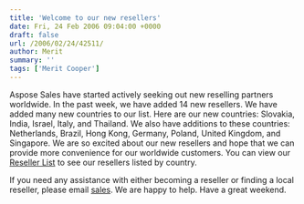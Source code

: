 ```yaml
---
title: 'Welcome to our new resellers'
date: Fri, 24 Feb 2006 09:04:00 +0000
draft: false
url: /2006/02/24/42511/
author: Merit
summary: ''
tags: ['Merit Cooper']
---
```


Aspose Sales have started actively seeking out new reselling partners worldwide. In the past week, we have added 14 new resellers. We have added many new countries to our list. Here are our new countries: Slovakia, India, Israel, Italy, and Thailand. We also have additions to these countries: Netherlands, Brazil, Hong Kong, Germany, Poland, United Kingdom, and Singapore. We are so excited about our new resellers and hope that we can provide more convenience for our worldwide customers. You can view our [Reseller List][1] to see our resellers listed by country.

If you need any assistance with either becoming a reseller or finding a local reseller, please email [sales][2]. We are happy to help. Have a great weekend.




[1]: http://www.aspose.com/Purchase/ResellerList.aspx
[2]: mailto:sales@aspose.com



